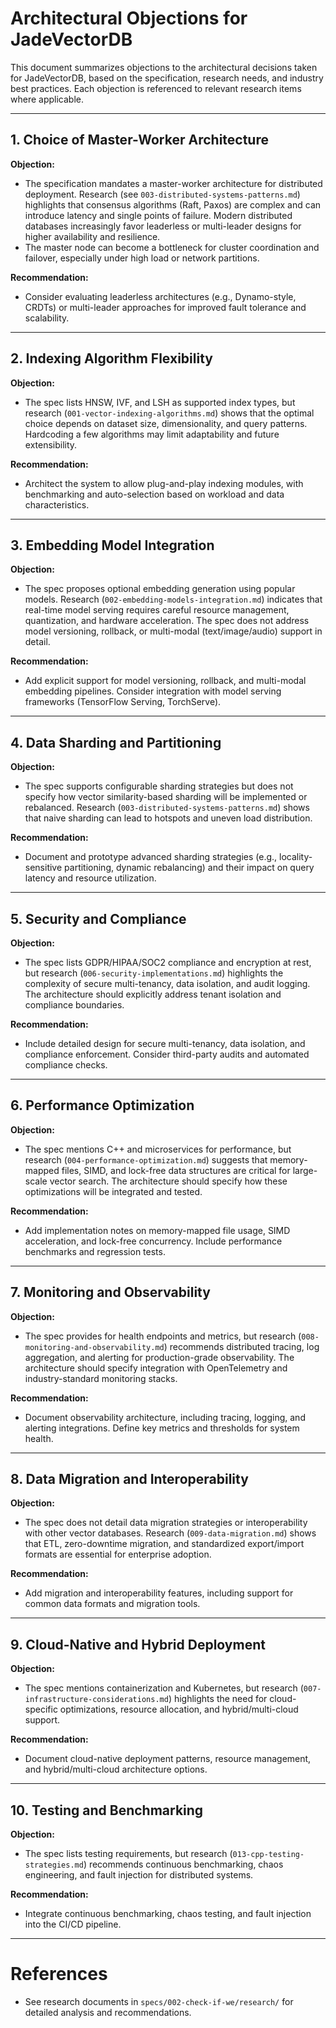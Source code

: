 # Architectural Objections for JadeVectorDB

This document summarizes objections to the architectural decisions taken for JadeVectorDB, based on the specification, research needs, and industry best practices. Each objection is referenced to relevant research items where applicable.

---

## 1. Choice of Master-Worker Architecture

**Objection:**
- The specification mandates a master-worker architecture for distributed deployment. Research (see `003-distributed-systems-patterns.md`) highlights that consensus algorithms (Raft, Paxos) are complex and can introduce latency and single points of failure. Modern distributed databases increasingly favor leaderless or multi-leader designs for higher availability and resilience.
- The master node can become a bottleneck for cluster coordination and failover, especially under high load or network partitions.

**Recommendation:**
- Consider evaluating leaderless architectures (e.g., Dynamo-style, CRDTs) or multi-leader approaches for improved fault tolerance and scalability.

---

## 2. Indexing Algorithm Flexibility

**Objection:**
- The spec lists HNSW, IVF, and LSH as supported index types, but research (`001-vector-indexing-algorithms.md`) shows that the optimal choice depends on dataset size, dimensionality, and query patterns. Hardcoding a few algorithms may limit adaptability and future extensibility.

**Recommendation:**
- Architect the system to allow plug-and-play indexing modules, with benchmarking and auto-selection based on workload and data characteristics.

---

## 3. Embedding Model Integration

**Objection:**
- The spec proposes optional embedding generation using popular models. Research (`002-embedding-models-integration.md`) indicates that real-time model serving requires careful resource management, quantization, and hardware acceleration. The spec does not address model versioning, rollback, or multi-modal (text/image/audio) support in detail.

**Recommendation:**
- Add explicit support for model versioning, rollback, and multi-modal embedding pipelines. Consider integration with model serving frameworks (TensorFlow Serving, TorchServe).

---

## 4. Data Sharding and Partitioning

**Objection:**
- The spec supports configurable sharding strategies but does not specify how vector similarity-based sharding will be implemented or rebalanced. Research (`003-distributed-systems-patterns.md`) shows that naive sharding can lead to hotspots and uneven load distribution.

**Recommendation:**
- Document and prototype advanced sharding strategies (e.g., locality-sensitive partitioning, dynamic rebalancing) and their impact on query latency and resource utilization.

---

## 5. Security and Compliance

**Objection:**
- The spec lists GDPR/HIPAA/SOC2 compliance and encryption at rest, but research (`006-security-implementations.md`) highlights the complexity of secure multi-tenancy, data isolation, and audit logging. The architecture should explicitly address tenant isolation and compliance boundaries.

**Recommendation:**
- Include detailed design for secure multi-tenancy, data isolation, and compliance enforcement. Consider third-party audits and automated compliance checks.

---

## 6. Performance Optimization

**Objection:**
- The spec mentions C++ and microservices for performance, but research (`004-performance-optimization.md`) suggests that memory-mapped files, SIMD, and lock-free data structures are critical for large-scale vector search. The architecture should specify how these optimizations will be integrated and tested.

**Recommendation:**
- Add implementation notes on memory-mapped file usage, SIMD acceleration, and lock-free concurrency. Include performance benchmarks and regression tests.

---

## 7. Monitoring and Observability

**Objection:**
- The spec provides for health endpoints and metrics, but research (`008-monitoring-and-observability.md`) recommends distributed tracing, log aggregation, and alerting for production-grade observability. The architecture should specify integration with OpenTelemetry and industry-standard monitoring stacks.

**Recommendation:**
- Document observability architecture, including tracing, logging, and alerting integrations. Define key metrics and thresholds for system health.

---

## 8. Data Migration and Interoperability

**Objection:**
- The spec does not detail data migration strategies or interoperability with other vector databases. Research (`009-data-migration.md`) shows that ETL, zero-downtime migration, and standardized export/import formats are essential for enterprise adoption.

**Recommendation:**
- Add migration and interoperability features, including support for common data formats and migration tools.

---

## 9. Cloud-Native and Hybrid Deployment

**Objection:**
- The spec mentions containerization and Kubernetes, but research (`007-infrastructure-considerations.md`) highlights the need for cloud-specific optimizations, resource allocation, and hybrid/multi-cloud support.

**Recommendation:**
- Document cloud-native deployment patterns, resource management, and hybrid/multi-cloud architecture options.

---

## 10. Testing and Benchmarking

**Objection:**
- The spec lists testing requirements, but research (`013-cpp-testing-strategies.md`) recommends continuous benchmarking, chaos engineering, and fault injection for distributed systems.

**Recommendation:**
- Integrate continuous benchmarking, chaos testing, and fault injection into the CI/CD pipeline.

---

# References
- See research documents in `specs/002-check-if-we/research/` for detailed analysis and recommendations.
